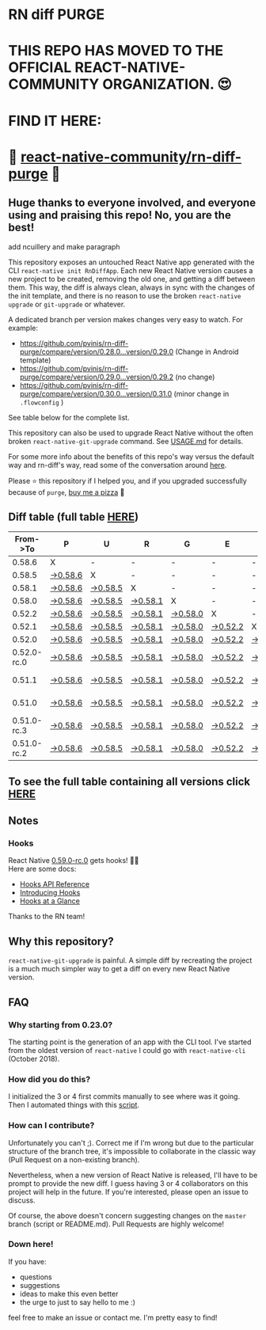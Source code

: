 # RN diff PURGE

# THIS REPO HAS MOVED TO THE OFFICIAL REACT-NATIVE-COMMUNITY ORGANIZATION. 😍
# FIND IT HERE:  
# 💪 [react-native-community/rn-diff-purge](https://github.com/react-native-community/rn-diff-purge) 🎉
## Huge thanks to everyone involved, and everyone using and praising this repo! No, you are the best!


 add ncuillery and make paragraph

This repository exposes an untouched React Native app generated with the CLI
`react-native init RnDiffApp`. Each new React Native version causes a new project to be created, removing the old one, and getting a diff between them. This way, the diff is always clean, always in sync with the changes of the init template, and there is no reason to use the broken `react-native upgrade` or `git-upgrade` or whatever.

A dedicated branch per version makes changes very easy
to watch. For example:

* https://github.com/pvinis/rn-diff-purge/compare/version/0.28.0...version/0.29.0
(Change in Android template)
* https://github.com/pvinis/rn-diff-purge/compare/version/0.29.0...version/0.29.2
(no change)
* https://github.com/pvinis/rn-diff-purge/compare/version/0.30.0...version/0.31.0
(minor change in `.flowconfig` )

See table below for the complete list.

This repository can also be used to upgrade React Native without the often broken `react-native-git-upgrade` command.
See [USAGE.md](https://github.com/pvinis/rn-diff-purge/blob/master/USAGE.md) for details.

For some more info about the benefits of this repo's way versus the default way and rn-diff's way, read some of the conversation around [here](https://github.com/react-native-community/discussions-and-proposals/issues/68#issuecomment-452227478).

Please :star: this repository if I helped you, and if you upgraded successfully because of `purge`, [buy me a pizza](https://www.buymeacoffee.com/DGWwHVZ4s) :pizza:

## Diff table (full table [HERE](https://pvinis.github.io/rn-diff-purge))

| From->To    | P                                                                                               | U                                                                                               | R                                                                                               | G                                                                                               | E                                                                                               |                                                                                                 | T                                                                                               | I                                                                                                         | M                                                                                               | E                                                                                               | !                                                                                                         | !   |
| ----------- | ----------------------------------------------------------------------------------------------- | ----------------------------------------------------------------------------------------------- | ----------------------------------------------------------------------------------------------- | ----------------------------------------------------------------------------------------------- | ----------------------------------------------------------------------------------------------- | ----------------------------------------------------------------------------------------------- | ----------------------------------------------------------------------------------------------- | --------------------------------------------------------------------------------------------------------- | ----------------------------------------------------------------------------------------------- | ----------------------------------------------------------------------------------------------- | --------------------------------------------------------------------------------------------------------- | --- |
| 0.58.6      | X                                                                                               | -                                                                                               | -                                                                                               | -                                                                                               | -                                                                                               | -                                                                                               | -                                                                                               | -                                                                                                         | -                                                                                               | -                                                                                               | -                                                                                                         | -   |
| 0.58.5      | [->0.58.6](https://github.com/pvinis/rn-diff-purge/compare/version/0.58.5..version/0.58.6)      | X                                                                                               | -                                                                                               | -                                                                                               | -                                                                                               | -                                                                                               | -                                                                                               | -                                                                                                         | -                                                                                               | -                                                                                               | -                                                                                                         | -   |
| 0.58.1      | [->0.58.6](https://github.com/pvinis/rn-diff-purge/compare/version/0.58.1..version/0.58.6)      | [->0.58.5](https://github.com/pvinis/rn-diff-purge/compare/version/0.58.1..version/0.58.5)      | X                                                                                               | -                                                                                               | -                                                                                               | -                                                                                               | -                                                                                               | -                                                                                                         | -                                                                                               | -                                                                                               | -                                                                                                         | -   |
| 0.58.0      | [->0.58.6](https://github.com/pvinis/rn-diff-purge/compare/version/0.58.0..version/0.58.6)      | [->0.58.5](https://github.com/pvinis/rn-diff-purge/compare/version/0.58.0..version/0.58.5)      | [->0.58.1](https://github.com/pvinis/rn-diff-purge/compare/version/0.58.0..version/0.58.1)      | X                                                                                               | -                                                                                               | -                                                                                               | -                                                                                               | -                                                                                                         | -                                                                                               | -                                                                                               | -                                                                                                         | -   |
| 0.52.2      | [->0.58.6](https://github.com/pvinis/rn-diff-purge/compare/version/0.52.2..version/0.58.6)      | [->0.58.5](https://github.com/pvinis/rn-diff-purge/compare/version/0.52.2..version/0.58.5)      | [->0.58.1](https://github.com/pvinis/rn-diff-purge/compare/version/0.52.2..version/0.58.1)      | [->0.58.0](https://github.com/pvinis/rn-diff-purge/compare/version/0.52.2..version/0.58.0)      | X                                                                                               | -                                                                                               | -                                                                                               | -                                                                                                         | -                                                                                               | -                                                                                               | -                                                                                                         | -   |
| 0.52.1      | [->0.58.6](https://github.com/pvinis/rn-diff-purge/compare/version/0.52.1..version/0.58.6)      | [->0.58.5](https://github.com/pvinis/rn-diff-purge/compare/version/0.52.1..version/0.58.5)      | [->0.58.1](https://github.com/pvinis/rn-diff-purge/compare/version/0.52.1..version/0.58.1)      | [->0.58.0](https://github.com/pvinis/rn-diff-purge/compare/version/0.52.1..version/0.58.0)      | [->0.52.2](https://github.com/pvinis/rn-diff-purge/compare/version/0.52.1..version/0.52.2)      | X                                                                                               | -                                                                                               | -                                                                                                         | -                                                                                               | -                                                                                               | -                                                                                                         | -   |
| 0.52.0      | [->0.58.6](https://github.com/pvinis/rn-diff-purge/compare/version/0.52.0..version/0.58.6)      | [->0.58.5](https://github.com/pvinis/rn-diff-purge/compare/version/0.52.0..version/0.58.5)      | [->0.58.1](https://github.com/pvinis/rn-diff-purge/compare/version/0.52.0..version/0.58.1)      | [->0.58.0](https://github.com/pvinis/rn-diff-purge/compare/version/0.52.0..version/0.58.0)      | [->0.52.2](https://github.com/pvinis/rn-diff-purge/compare/version/0.52.0..version/0.52.2)      | [->0.52.1](https://github.com/pvinis/rn-diff-purge/compare/version/0.52.0..version/0.52.1)      | X                                                                                               | -                                                                                                         | -                                                                                               | -                                                                                               | -                                                                                                         | -   |
| 0.52.0-rc.0 | [->0.58.6](https://github.com/pvinis/rn-diff-purge/compare/version/0.52.0-rc.0..version/0.58.6) | [->0.58.5](https://github.com/pvinis/rn-diff-purge/compare/version/0.52.0-rc.0..version/0.58.5) | [->0.58.1](https://github.com/pvinis/rn-diff-purge/compare/version/0.52.0-rc.0..version/0.58.1) | [->0.58.0](https://github.com/pvinis/rn-diff-purge/compare/version/0.52.0-rc.0..version/0.58.0) | [->0.52.2](https://github.com/pvinis/rn-diff-purge/compare/version/0.52.0-rc.0..version/0.52.2) | [->0.52.1](https://github.com/pvinis/rn-diff-purge/compare/version/0.52.0-rc.0..version/0.52.1) | [->0.52.0](https://github.com/pvinis/rn-diff-purge/compare/version/0.52.0-rc.0..version/0.52.0) | X                                                                                                         | -                                                                                               | -                                                                                               | -                                                                                                         | -   |
| 0.51.1      | [->0.58.6](https://github.com/pvinis/rn-diff-purge/compare/version/0.51.1..version/0.58.6)      | [->0.58.5](https://github.com/pvinis/rn-diff-purge/compare/version/0.51.1..version/0.58.5)      | [->0.58.1](https://github.com/pvinis/rn-diff-purge/compare/version/0.51.1..version/0.58.1)      | [->0.58.0](https://github.com/pvinis/rn-diff-purge/compare/version/0.51.1..version/0.58.0)      | [->0.52.2](https://github.com/pvinis/rn-diff-purge/compare/version/0.51.1..version/0.52.2)      | [->0.52.1](https://github.com/pvinis/rn-diff-purge/compare/version/0.51.1..version/0.52.1)      | [->0.52.0](https://github.com/pvinis/rn-diff-purge/compare/version/0.51.1..version/0.52.0)      | [->0.52.0-rc.0](https://github.com/pvinis/rn-diff-purge/compare/version/0.51.1..version/0.52.0-rc.0)      | X                                                                                               | -                                                                                               | -                                                                                                         | -   |
| 0.51.0      | [->0.58.6](https://github.com/pvinis/rn-diff-purge/compare/version/0.51.0..version/0.58.6)      | [->0.58.5](https://github.com/pvinis/rn-diff-purge/compare/version/0.51.0..version/0.58.5)      | [->0.58.1](https://github.com/pvinis/rn-diff-purge/compare/version/0.51.0..version/0.58.1)      | [->0.58.0](https://github.com/pvinis/rn-diff-purge/compare/version/0.51.0..version/0.58.0)      | [->0.52.2](https://github.com/pvinis/rn-diff-purge/compare/version/0.51.0..version/0.52.2)      | [->0.52.1](https://github.com/pvinis/rn-diff-purge/compare/version/0.51.0..version/0.52.1)      | [->0.52.0](https://github.com/pvinis/rn-diff-purge/compare/version/0.51.0..version/0.52.0)      | [->0.52.0-rc.0](https://github.com/pvinis/rn-diff-purge/compare/version/0.51.0..version/0.52.0-rc.0)      | [->0.51.1](https://github.com/pvinis/rn-diff-purge/compare/version/0.51.0..version/0.51.1)      | X                                                                                               | -                                                                                                         | -   |
| 0.51.0-rc.3 | [->0.58.6](https://github.com/pvinis/rn-diff-purge/compare/version/0.51.0-rc.3..version/0.58.6) | [->0.58.5](https://github.com/pvinis/rn-diff-purge/compare/version/0.51.0-rc.3..version/0.58.5) | [->0.58.1](https://github.com/pvinis/rn-diff-purge/compare/version/0.51.0-rc.3..version/0.58.1) | [->0.58.0](https://github.com/pvinis/rn-diff-purge/compare/version/0.51.0-rc.3..version/0.58.0) | [->0.52.2](https://github.com/pvinis/rn-diff-purge/compare/version/0.51.0-rc.3..version/0.52.2) | [->0.52.1](https://github.com/pvinis/rn-diff-purge/compare/version/0.51.0-rc.3..version/0.52.1) | [->0.52.0](https://github.com/pvinis/rn-diff-purge/compare/version/0.51.0-rc.3..version/0.52.0) | [->0.52.0-rc.0](https://github.com/pvinis/rn-diff-purge/compare/version/0.51.0-rc.3..version/0.52.0-rc.0) | [->0.51.1](https://github.com/pvinis/rn-diff-purge/compare/version/0.51.0-rc.3..version/0.51.1) | [->0.51.0](https://github.com/pvinis/rn-diff-purge/compare/version/0.51.0-rc.3..version/0.51.0) | X                                                                                                         | -   |
| 0.51.0-rc.2 | [->0.58.6](https://github.com/pvinis/rn-diff-purge/compare/version/0.51.0-rc.2..version/0.58.6) | [->0.58.5](https://github.com/pvinis/rn-diff-purge/compare/version/0.51.0-rc.2..version/0.58.5) | [->0.58.1](https://github.com/pvinis/rn-diff-purge/compare/version/0.51.0-rc.2..version/0.58.1) | [->0.58.0](https://github.com/pvinis/rn-diff-purge/compare/version/0.51.0-rc.2..version/0.58.0) | [->0.52.2](https://github.com/pvinis/rn-diff-purge/compare/version/0.51.0-rc.2..version/0.52.2) | [->0.52.1](https://github.com/pvinis/rn-diff-purge/compare/version/0.51.0-rc.2..version/0.52.1) | [->0.52.0](https://github.com/pvinis/rn-diff-purge/compare/version/0.51.0-rc.2..version/0.52.0) | [->0.52.0-rc.0](https://github.com/pvinis/rn-diff-purge/compare/version/0.51.0-rc.2..version/0.52.0-rc.0) | [->0.51.1](https://github.com/pvinis/rn-diff-purge/compare/version/0.51.0-rc.2..version/0.51.1) | [->0.51.0](https://github.com/pvinis/rn-diff-purge/compare/version/0.51.0-rc.2..version/0.51.0) | [->0.51.0-rc.3](https://github.com/pvinis/rn-diff-purge/compare/version/0.51.0-rc.2..version/0.51.0-rc.3) | X   |

## To see the full table containing all versions click [HERE](https://pvinis.github.io/rn-diff-purge)

## Notes

### Hooks
React Native [0.59.0-rc.0](https://github.com/pvinis/rn-diff-purge#version-changes) gets hooks! 🎉🥳  
Here are some docs:
- [Hooks API Reference](https://reactjs.org/docs/hooks-reference.html)
- [Introducing Hooks](https://reactjs.org/docs/hooks-intro.html)
- [Hooks at a Glance](https://reactjs.org/docs/hooks-overview.html)

Thanks to the RN team!

## Why this repository?
`react-native-git-upgrade` is painful. A simple diff by recreating the project is a much much simpler way to get a diff on every new React Native version.


## FAQ

### Why starting from 0.23.0?

The starting point is the generation of an app with the CLI tool. I've started from the oldest
version of `react-native` I could go with `react-native-cli` (October 2018).

### How did you do this?

I initialized the 3 or 4 first commits manually to see where was it going. Then I automated
things with this [script](https://github.com/pvinis/rn-diff-purge/blob/master/new-version.sh).

### How can I contribute?

Unfortunately you can't ;). Correct me if I'm wrong but due to the particular structure of the
branch tree, it's impossible to collaborate in the classic way (Pull Request on a non-existing
branch).

Nevertheless, when a new version of React Native is released, I'll have to be prompt to provide
the new diff. I guess having 3 or 4 collaborators on this project will help in the future.
If you're interested, please open an issue to discuss.

Of course, the above doesn't concern suggesting changes on the `master` branch (script or
README.md). Pull Requests are highly welcome!


### Down here!

If you have: 
- questions
- suggestions
- ideas to make this even better
- the urge to just to say hello to me :)

feel free to make an issue or contact me. I'm pretty easy to find!
